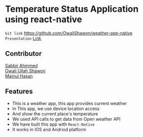 # Temperature Status Application using react-native
`Git link` https://github.com/OwaliShawon/weather-app-native </br>
`Presentation` [Link](https://docs.google.com/presentation/d/1cx1CJ6rS3GF3MAtaYcta8RUXRKKFNtJvvhiCTQsw6Fo/edit#slide=id.gdc0517205d_0_268)
## Contributor
[Sabbir Ahmmed](https://github.com/Sabbir185) </br>
[Owali Ullah Shawon](https://github.com/OwaliShawon) </br>
[Mainul Hasan](https://github.com/SMMainulHasan) </br>

## Features
- This is a weather app, this app provides current weather
- In This app, we use device location access
- And show the current place's  temperature
- We used API calls to get data from Open weather API
- We have built this app with `React-Native`
- It works in IOS and Andriod platform
